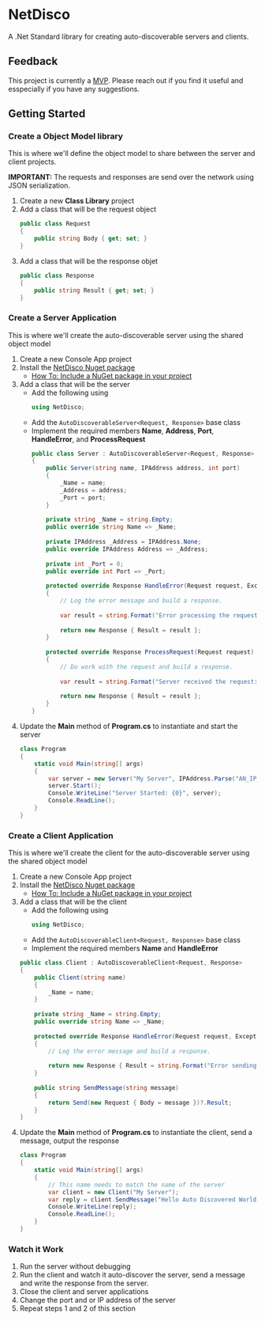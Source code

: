 # NetDisco
A .Net Standard library for creating auto-discoverable servers and clients.

## Feedback
This project is currently a [MVP](https://en.wikipedia.org/wiki/Minimum_viable_product). Please reach out if you find it useful and esspecially if you have any suggestions.

## Getting Started

### Create a Object Model library
This is where we'll define the object model to share between the server and client projects.

**IMPORTANT:** The requests and responses are send over the network using JSON serialization. 

1. Create a new **Class Library** project
2. Add a class that will be the request object
    ```csharp
    public class Request
    {
        public string Body { get; set; }
    }
    ```
3. Add a class that will be the response objet
    ```csharp
    public class Response
    {
        public string Result { get; set; }
    }
    ```

### Create a Server Application
This is where we'll create the auto-discoverable server using the shared object model
1. Create a new Console App project
2. Install the [NetDisco Nuget package](https://www.nuget.org/packages/NetDisco/)
    * [How To: Include a NuGet package in your project](https://docs.microsoft.com/en-us/visualstudio/mac/nuget-walkthrough)
3. Add a class that will be the server
    * Add the following using
        ```csharp
        using NetDisco;
        ```
    * Add the `AutoDiscoverableServer<Request, Response>` base class
    * Implement the required members **Name**, **Address**, **Port**, **HandleError**, and **ProcessRequest**
        ```csharp
        public class Server : AutoDiscoverableServer<Request, Response>
        {
            public Server(string name, IPAddress address, int port)
            {
                _Name = name;
                _Address = address;
                _Port = port;
            }
            
            private string _Name = string.Empty;
            public override string Name => _Name;
            
            private IPAddress _Address = IPAddress.None;
            public override IPAddress Address => _Address;
            
            private int _Port = 0;
            public override int Port => _Port;
            
            protected override Response HandleError(Request request, Exception error)
            {
                // Log the error message and build a response.
                
                var result = string.Format("Error processing the request. Error: {0}", error);
                
                return new Response { Result = result };
            }
            
            protected override Response ProcessRequest(Request request)
            {
                // Do work with the request and build a response.
                
                var result = string.Format("Server received the request: Body: {0}", request.Body);
                
                return new Response { Result = result };
            }
        }
        ```
4. Update the **Main** method of **Program.cs** to instantiate and start the server
    ```csharp
    class Program
    {
        static void Main(string[] args)
        {
            var server = new Server("My Server", IPAddress.Parse("AN_IP_ON_YOUR_MACHINE"), 24516);
            server.Start();
            Console.WriteLine("Server Started: {0}", server);
            Console.ReadLine();
        }
    }
    ```

### Create a Client Application
This is where we'll create the client for the auto-discoverable server using the shared object model
1. Create a new Console App project
2. Install the [NetDisco Nuget package](https://www.nuget.org/packages/NetDisco/)
    * [How To: Include a NuGet package in your project](https://docs.microsoft.com/en-us/visualstudio/mac/nuget-walkthrough)
3. Add a class that will be the client
    * Add the following using
        ```csharp
        using NetDisco;
        ```
    * Add the `AutoDiscoverableClient<Request, Response>` base class
    * Implement the required members **Name** and **HandleError**
    ```csharp
    public class Client : AutoDiscoverableClient<Request, Response>
    {
        public Client(string name)
        {
            _Name = name;
        }
        
        private string _Name = string.Empty;
        public override string Name => _Name;
        
        protected override Response HandleError(Request request, Exception error)
        {
            // Log the error message and build a response.
            
            return new Response { Result = string.Format("Error sending request: {0}", error) };
        }
        
        public string SendMessage(string message)
        {
            return Send(new Request { Body = message })?.Result;
        }
    }
    ```
4. Update the **Main** method of **Program.cs** to instantiate the client, send a message, output the response
    ```csharp
    class Program
    {
        static void Main(string[] args)
        {
            // This name needs to match the name of the server
            var client = new Client("My Server");
            var reply = client.SendMessage("Hello Auto Discovered World!");
            Console.WriteLine(reply);
            Console.ReadLine();
        }
    }
    ```

### Watch it Work
1. Run the server without debugging
2. Run the client and watch it auto-discover the server, send a message and write the response from the server.
3. Close the client and server applications
4. Change the port and or IP address of the server
5. Repeat steps 1 and 2 of this section

